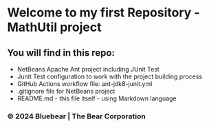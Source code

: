 # Welcome to my first Repository - MathUtil project

## You will find in this repo:

* NetBeans Apache Ant project including JUnit Test
* Junit Test configuration to work with the project building process
* GitHub Actions workflow file: ant-jdk8-junit.yml
* .gitignore file for NetBeans project
* README.md - this file itself - using Markdown language

### © 2024 Bluebear | The Bear Corporation 